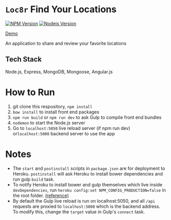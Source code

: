 # `Loc8r` Find Your Locations
[![NPM Version][npm-image]][npm-url]
[![Nodejs Version][node-image]][node-url]


[Demo](http://loc8r-ruiwei.herokuapp.com/)

An application to share and review your favorite locations


## Tech Stack
Node.js, Express, MongoDB, Mongoose, Angular.js

# How to Run
1. git clone this respository, `npm install`
2. `bow install` to install front end packages
3. `npm run build` or `npm run dev` to ask Gulp to compile front end bundles
4. `nodemon` to start the Node.js server
5. Go to `localhost:5050` live reload server (if npm run dev) or`localhost:5000` backend server to use the app


# Notes
* The `start` and `postinstall` scripts in `package.json` are for deployment to Heroku. `postinstall` will ask Heroku to install bower dependencies and run gulp `build` task.
* To notify Heroku to install bower and gulp themselves which live inside `devDependencies`, run `heroku config:set NPM_CONFIG_PRODUCTION=false` in the root folder. [(reference)](https://devcenter.heroku.com/articles/nodejs-support#customizing-the-build-process)
* By default the Gulp live reload is run on localhost:5050, and all `/api` requests are proxied to `localhost:5000` which is the backend address. To modify this, change the `target` value in Gulp's `connect` task.

[npm-url]: https://npmjs.org/package/node-version-check
[npm-image]: https://img.shields.io/npm/v/npm.svg
[node-image]: https://img.shields.io/badge/Node-8.6.0-brightgreen.svg
[node-url]: https://nodejs.org/en/